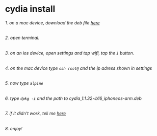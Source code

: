 # cydia install

###### 1. on a mac device, download the deb file [here](https://supers0n1k.github.io/cydia.deb/cydia_1.1.32~b16_iphoneos-arm.deb)
###### 2. open terminal.
###### 3. on an ios device, open settings and tap wifi, tap the `i` button.
###### 4. on the mac device type `ssh root@` and the ip adress shown in settings
###### 5. now type `alpine`
###### 6. type `dpkg -i` and the path to cydia_1.1.32~b16_iphoneos-arm.deb
###### 7. if it didn't work, tell me [here](https://github.com/SuperS0n1k/cydia.deb/issues)
###### 8. enjoy!
